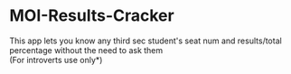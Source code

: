 # MOI-Results-Cracker
<div>
This app lets you know any third sec student's seat num and results/total percentage without the need to ask them
</div>
(For introverts use only*)
